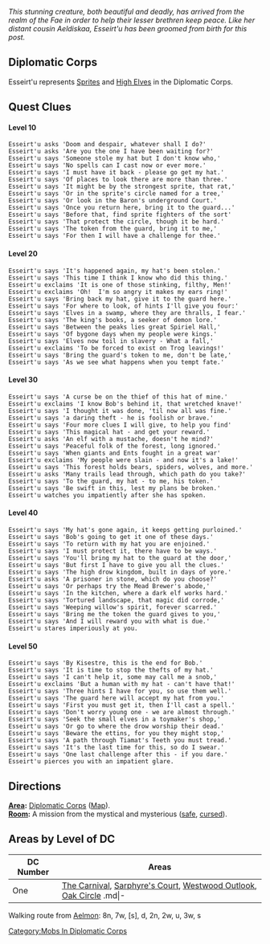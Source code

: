 *This stunning creature, both beautiful and deadly, has arrived from the
realm of the Fae in order to help their lesser brethren keep peace. Like
her distant cousin Aeldiskaa, Esseirt'u has been groomed from birth for
this post.*

## Diplomatic Corps

Esseirt'u represents [Sprites](Sprites.md "wikilink") and [High
Elves](High_Elves.md "wikilink") in the Diplomatic Corps.

## Quest Clues

#### Level 10

`Esseirt'u asks 'Doom and despair, whatever shall I do?'`  
`Esseirt'u asks 'Are you the one I have been waiting for?'`  
`Esseirt'u says 'Someone stole my hat but I don't know who,'`  
`Esseirt'u says 'No spells can I cast now or ever more.'`  
`Esseirt'u says 'I must have it back - please go get my hat.'`  
`Esseirt'u says 'Of places to look there are more than three.'`  
`Esseirt'u says 'It might be by the strongest sprite, that rat,'`  
`Esseirt'u says 'Or in the sprite's circle named for a tree,'`  
`Esseirt'u says 'Or look in the Baron's underground Court.'`  
`Esseirt'u says 'Once you return here, bring it to the guard...'`  
`Esseirt'u says 'Before that, find sprite fighters of the sort'`  
`Esseirt'u says 'That protect the circle, though it be hard.'`  
`Esseirt'u says 'The token from the guard, bring it to me,'`  
`Esseirt'u says 'For then I will have a challenge for thee.'`

#### Level 20

`Esseirt'u says 'It's happened again, my hat's been stolen.'`  
`Esseirt'u says 'This time I think I know who did this thing.'`  
`Esseirt'u exclaims 'It is one of those stinking, filthy, Men!'`  
`Esseirt'u exclaims 'Oh!  I'm so angry it makes my ears ring!'`  
`Esseirt'u says 'Bring back my hat, give it to the guard here.'`  
`Esseirt'u says 'For where to look, of hints I'll give you four:'`  
`Esseirt'u says 'Elves in a swamp, where they are thralls, I fear.'`  
`Esseirt'u says 'The king's books, a seeker of demon lore.'`  
`Esseirt'u says 'Between the peaks lies great Spiriel Hall,'`  
`Esseirt'u says 'Of bygone days when my people were kings.'`  
`Esseirt'u says 'Elves now toil in slavery - What a fall,'`  
`Esseirt'u exclaims 'To be forced to exist on Trog leavings!'`  
`Esseirt'u says 'Bring the guard's token to me, don't be late,'`  
`Esseirt'u says 'As we see what happens when you tempt fate.'`

#### Level 30

`Esseirt'u says 'A curse be on the thief of this hat of mine.'`  
`Esseirt'u exclaims 'I know Bob's behind it, that wretched knave!'`  
`Esseirt'u says 'I thought it was done, 'til now all was fine.'`  
`Esseirt'u says 'a daring theft - he is foolish or brave.'`  
`Esseirt'u says 'Four more clues I will give, to help you find'`  
`Esseirt'u says 'This magical hat - and get your reward.'`  
`Esseirt'u asks 'An elf with a mustache, doesn't he mind?'`  
`Esseirt'u says 'Peaceful folk of the forest, long ignored.'`  
`Esseirt'u says 'When giants and Ents fought in a great war'`  
`Esseirt'u exclaims 'My people were slain - and now it's a lake!'`  
`Esseirt'u says 'This forest holds bears, spiders, wolves, and more.'`  
`Esseirt'u asks 'Many trails lead through, which path do you take?'`  
`Esseirt'u says 'To the guard, my hat - to me, his token.'`  
`Esseirt'u says 'Be swift in this, lest my plans be broken.'`  
`Esseirt'u watches you impatiently after she has spoken.`

#### Level 40

`Esseirt'u says 'My hat's gone again, it keeps getting purloined.'`  
`Esseirt'u says 'Bob's going to get it one of these days.'`  
`Esseirt'u says 'To return with my hat you are enjoined.'`  
`Esseirt'u says 'I must protect it, there have to be ways.'`  
`Esseirt'u says 'You'll bring my hat to the guard at the door,'`  
`Esseirt'u says 'But first I have to give you all the clues.'`  
`Esseirt'u says 'The high drow kingdom, built in days of yore.'`  
`Esseirt'u asks 'A prisoner in stone, which do you choose?'`  
`Esseirt'u says 'Or perhaps try the Mead Brewer's abode,'`  
`Esseirt'u says 'In the kitchen, where a dark elf works hard.'`  
`Esseirt'u says 'Tortured landscape, that magic did corrode,'`  
`Esseirt'u says 'Weeping willow's spirit, forever scarred.'`  
`Esseirt'u says 'Bring me the token the guard gives to you,'`  
`Esseirt'u says 'And I will reward you with what is due.'`  
`Esseirt'u stares imperiously at you.`

#### Level 50

`Esseirt'u says 'By Kisestre, this is the end for Bob.'`  
`Esseirt'u says 'It is time to stop the thefts of my hat.'`  
`Esseirt'u says 'I can't help it, some may call me a snob,'`  
`Esseirt'u exclaims 'But a human with my hat - can't have that!'`  
`Esseirt'u says 'Three hints I have for you, so use them well.'`  
`Esseirt'u says 'The guard here will accept my hat from you.'`  
`Esseirt'u says 'First you must get it, then I'll cast a spell.'`  
`Esseirt'u says 'Don't worry young one - we are almost through.'`  
`Esseirt'u says 'Seek the small elves in a toymaker's shop,'`  
`Esseirt'u says 'Or go to where the drow worship their dead.'`  
`Esseirt'u says 'Beware the ettins, for you they might stop,'`  
`Esseirt'u says 'A path through Tiamat's Teeth you must tread.'`  
`Esseirt'u says 'It's the last time for this, so do I swear.'`  
`Esseirt'u says 'One last challenge after this - if you dare.'`  
`Esseirt'u pierces you with an impatient glare.`

## Directions

**[Area](:Category:_Areas.md "wikilink"):** [Diplomatic
Corps](:Category:_Diplomatic_Corps.md "wikilink")
([Map](Diplomatic_Corps_Map.md "wikilink")).  
**[Room](:Category:_Rooms.md "wikilink"):** A mission from the mystical
and mysterious ([safe](Safe_Rooms.md "wikilink"),
[cursed](Cursed_Rooms.md "wikilink")).  

## Areas by Level of DC

| DC Number | Areas                                                                                                                                                                                 |
|-----------|---------------------------------------------------------------------------------------------------------------------------------------------------------------------------------------|
| One       | [The Carnival](The_Carnival "wikilink"), [Sarphyre's Court](Sarphyre's_Court "wikilink"), [Westwood Outlook](Westwood_Outlook "wikilink"), [Oak Circle](Oak_Circle "wikilink") .md\|- |

Walking route from [Aelmon](Aelmon "wikilink"): 8n, 7w, \[s\], d, 2n,
2w, u, 3w, s

[Category:Mobs In Diplomatic
Corps](Category:Mobs_In_Diplomatic_Corps "wikilink")
